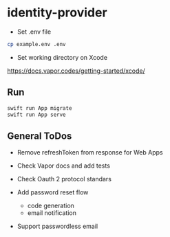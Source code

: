 
# identity-provider

- Set .env file

```bash
cp example.env .env
```

- Set working directory on Xcode

https://docs.vapor.codes/getting-started/xcode/

## Run

```bash
swift run App migrate
swift run App serve
```

## General ToDos

- Remove refreshToken from response for Web Apps


- Check Vapor docs and add tests
- Check Oauth 2 protocol standars
- Add password reset flow
  - code generation
  - email notification
- Support passwordless email
